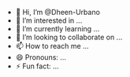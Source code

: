 - 👋 Hi, I’m @Dheen-Urbano
- 👀 I’m interested in ...
- 🌱 I’m currently learning ...
- 💞️ I’m looking to collaborate on ...
- 📫 How to reach me ...
- 😄 Pronouns: ...
- ⚡ Fun fact: ...

<!---
Dheen-Urbano/Dheen-Urbano is a ✨ special ✨ repository because its `README.md` (this file) appears on your GitHub profile.
You can click the Preview link to take a look at your changes.
--->
